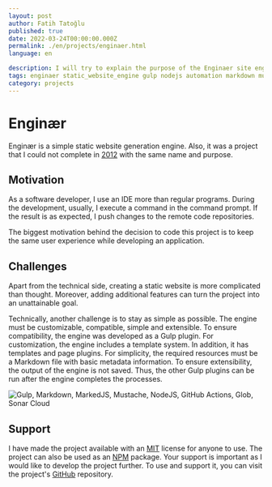 ```yaml
---
layout: post
author: Fatih Tatoğlu
published: true
date: 2022-03-24T00:00:00.000Z
permalink: ./en/projects/enginaer.html
language: en

description: I will try to explain the purpose of the Enginaer site engine project and the source of motivation behind it.
tags: enginaer static_website_engine gulp nodejs automation markdown mustache markedjs
category: projects
---
```


# Enginær

Enginær is a simple static website generation engine. Also, it was a project that I could not complete in [2012](https://web.archive.org/web/20120626234836/http://enginar.in/ "Web Archive - Enginær") with the same name and purpose.

## Motivation

As a software developer, I use an IDE more than regular programs. During the development, usually, I execute a command in the command prompt. If the result is as expected, I push changes to the remote code repositories.

The biggest motivation behind the decision to code this project is to keep the same user experience while developing an application.

## Challenges

Apart from the technical side, creating a static website is more complicated than thought. Moreover, adding additional features can turn the project into an unattainable goal.

Technically, another challenge is to stay as simple as possible. The engine must be customizable, compatible, simple and extensible. To ensure compatibility, the engine was developed as a Gulp plugin. For customization, the engine includes a template system. In addition, it has templates and page plugins. For simplicity, the required resources must be a Markdown file with basic metadata information. To ensure extensibility, the output of the engine is not saved. Thus, the other Gulp plugins can be run after the engine completes the processes.

![Gulp, Markdown, MarkedJS, Mustache, NodeJS, GitHub Actions, Glob, Sonar Cloud](../image/enginaer_tech.png "Project Libraries & Technologies")

## Support

I have made the project available with an [MIT](https://github.com/fatihtatoglu/enginaer/blob/master/LICENSE) license for anyone to use. The project can also be used as an [NPM](https://www.npmjs.com/package/enginaer) package. Your support is important as I would like to develop the project further. To use and support it, you can visit the project's [GitHub](https://github.com/fatihtatoglu/enginaer/) repository.
